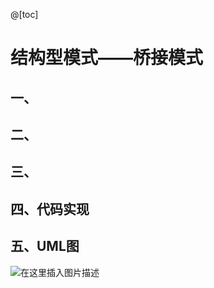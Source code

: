 @[toc]
# 结构型模式——桥接模式
## 一、
## 二、
## 三、
## 四、代码实现

## 五、UML图

![在这里插入图片描述](https://img-blog.csdnimg.cn/5a3d1833ade14a9f8bf1e25b24ffb9cb.png)

